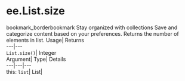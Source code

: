  
#  ee.List.size 
bookmark_borderbookmark Stay organized with collections  Save and categorize content based on your preferences.
Returns the number of elements in list. 
Usage| Returns  
---|---  
`List.size()`| Integer  
Argument| Type| Details  
---|---|---  
this: `list`| List|   
